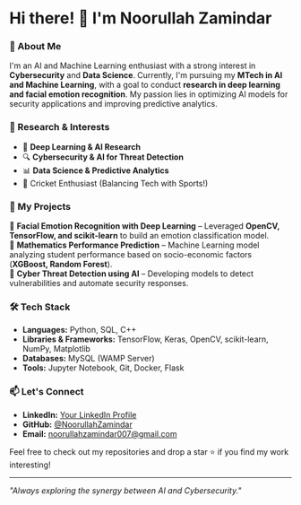 # Hi there! 👋 I'm Noorullah Zamindar

### 🚀 About Me
I'm an AI and Machine Learning enthusiast with a strong interest in **Cybersecurity** and **Data Science**. Currently, I'm pursuing my **MTech in AI and Machine Learning**, with a goal to conduct **research in deep learning and facial emotion recognition**. My passion lies in optimizing AI models for security applications and improving predictive analytics.

### 🔬 Research & Interests
- 🧠 **Deep Learning & AI Research**
- 🔍 **Cybersecurity & AI for Threat Detection**
- 📊 **Data Science & Predictive Analytics**
- 🏏 Cricket Enthusiast (Balancing Tech with Sports!)

### 📂 My Projects
🔹 **Facial Emotion Recognition with Deep Learning** – Leveraged **OpenCV, TensorFlow, and scikit-learn** to build an emotion classification model.  
🔹 **Mathematics Performance Prediction** – Machine Learning model analyzing student performance based on socio-economic factors (**XGBoost, Random Forest**).  
🔹 **Cyber Threat Detection using AI** – Developing models to detect vulnerabilities and automate security responses.

### 🛠 Tech Stack
- **Languages:** Python, SQL, C++
- **Libraries & Frameworks:** TensorFlow, Keras, OpenCV, scikit-learn, NumPy, Matplotlib
- **Databases:** MySQL (WAMP Server)
- **Tools:** Jupyter Notebook, Git, Docker, Flask

### 📫 Let's Connect
- **LinkedIn:** [Your LinkedIn Profile](www.linkedin.com/in/noorullah-zamindar-4975a328a)  
- **GitHub:** [@NoorullahZamindar](https://github.com/your-github)  
- **Email:** noorullahzamindar007@gmail.com

Feel free to check out my repositories and drop a star ⭐ if you find my work interesting!

---
_"Always exploring the synergy between AI and Cybersecurity."_
